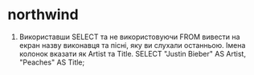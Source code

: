 # northwind

1.	Використавши SELECT та не використовуючи FROM вивести на екран назву виконавця та пісні, яку ви слухали останньою. Імена колонок вказати як Artist та Title. 
SELECT "Justin Bieber" AS Artist, "Peaches" AS Title;
